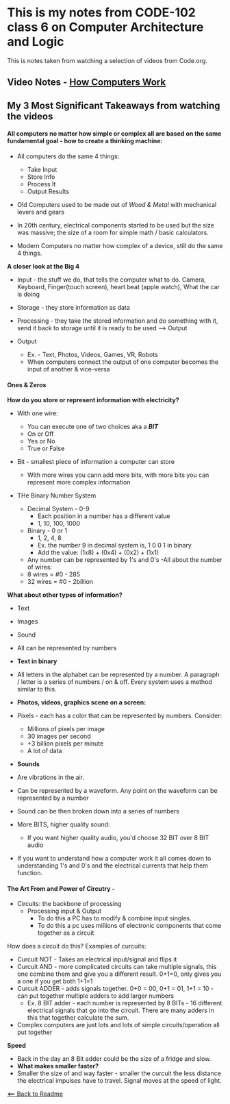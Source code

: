 # This is my notes from CODE-102 class 6 on Computer Architecture and Logic

This is notes taken from watching a selection of videos from Code.org.

## Video Notes - [How Computers Work](https://www.youtube.com/playlist?list=PLzdnOPI1iJNcsRwJhvksEo1tJqjIqWbN-)


## My 3 Most Significant Takeaways from watching the videos

#### All computers no matter how simple or complex all are based on the same fundamental goal - how to create a thinking machine:

 - All computers do the same 4 things:
    - Take Input
    - Store Info
    - Process It
    - Output Results

- Old Computers used to be made out of *Wood & Metal* with mechanical levers and gears

- In 20th century, electrical components started to be used but the size was massive; the size of a room for simple math / basic calculators.

- Modern Computers no matter how complex of a device, still do the same 4 things.

**A closer look at the Big 4**
- Input - the stuff we do, that tells the computer what to do. Camera, Keyboard, Finger(touch screen), heart beat (apple watch), What the car is doing

- Storage - they store information as data

- Processing - they take the stored information and do something with it, send it back to storage until it is ready to be used --> Output

- Output 
    - Ex. - Text, Photos, Videos, Games, VR, Robots
    - When computers connect the output of one computer becomes the input of another & vice-versa

#### Ones & Zeros

**How do you store or represent information with electricity?**

- With one wire:
    - You can execute one of two choices aka a ***BIT***
    - On or Off
    - Yes or No
    - True or False

- Bit - smallest piece of information a computer can store
    - With more wires you cann add more bits, with more bits you can represent more complex information

- THe Binary Number System
    - Decimal System - 0-9
        - Each position in a number has a different value
        - 1, 10, 100, 1000
    - Binary - 0 or 1
        - 1, 2, 4, 8
        - Ex. the number 9 in decimal system is, 1 0 0 1 in binary
        - Add the value: (1x8) + (0x4) + (0x2) + (1x1)
    - Any number can be represented by 1's and 0's
-All about the number of wires:
    - 8 wires = #0 - 285
    - 32 wires = #0 - 2billion

**What about other types of information?**
- Text
- Images
- Sound
- All can be represented by numbers

- **Text in binary**
- All letters in the alphabet can be represented by a number. A paragraph / letter is a series of numbers / on & off. Every system uses a method similar to this.

- **Photos, videos, graphics scene on a screen:**
- Pixels - each has a color that can be represented by numbers.
Consider:
    - Millions of pixels per image
    - 30 images per second
    - +3 billion pixels per minute
    - A lot of data

- **Sounds**
- Are vibrations in the air. 
- Can be represented by a waveform. Any point on the waveform can be represented by a number
- Sound can be then broken down into a series of numbers

- More BITS, higher quality sound:
    - If you want higher quality audio, you'd choose 32 BIT over 8 BIT audio

- If you want to understand how a computer work it all comes down to understanding 1's and 0's and the electrical currents that help them function.

#### The Art From and Power of Circutry -

- Circuits: the backbone of processing
    - Processing input & Output
        - To do this a PC has to modify & combine input singles.
        - To do this a pc uses millions of electronic components that come together as a circuit

How does a circuit do this?
Examples of curcuits:
- Curcuit NOT - Takes an electrical input/signal and flips it
- Curcuit AND - more complicated circuits can take multiple signals, this one combine them and give you a different result. 0+1=0, only gives you a one if you get both 1+1=1
- Curcuit ADDER - adds signals together. 0+0 = 00, 0+1 = 01, 1+1 = 10
    -can put together multiple adders to add larger numbers
    - Ex. 8 BIT adder - each number is represented by 8 BITs - 16 different electrical signals that go into the circuit. There are many adders in this that together calculate the sum.
- Complex computers are just lots and lots of simple circuits/operation all put together

**Speed**
- Back in the day an 8 Bit adder could be the size of a fridge and slow.
- **What makes smaller faster?**
- Smaller the size of and way faster - smaller the curcuit the less distance the electrical impulses have to travel. Signal moves at the speed of light.


[<== Back to Readme](README.md)